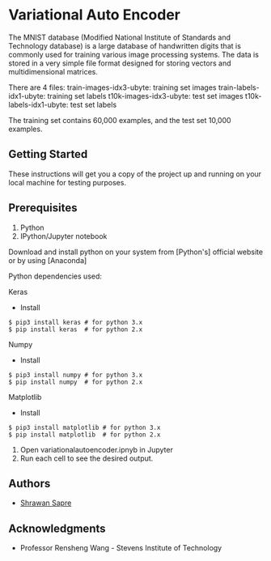 # Variational Auto Encoder

The MNIST database (Modified National Institute of Standards and Technology database) is a large database of handwritten digits that is commonly used for training various image processing systems. The data is stored in a very simple file format designed for storing vectors and multidimensional matrices.

There are 4 files:
train-images-idx3-ubyte: training set images 
train-labels-idx1-ubyte: training set labels 
t10k-images-idx3-ubyte:  test set images 
t10k-labels-idx1-ubyte:  test set labels

The training set contains 60,000 examples, and the test set 10,000 examples.

## Getting Started

These instructions will get you a copy of the project up and running on your local machine for testing purposes.

## Prerequisites

1. Python
2. IPython/Jupyter notebook

Download and install python on your system from [Python's] official website or by using [Anaconda] 

Python dependencies used:

Keras
- Install
```
$ pip3 install keras # for python 3.x 
$ pip install keras  # for python 2.x
```
Numpy
- Install
```
$ pip3 install numpy # for python 3.x 
$ pip install numpy  # for python 2.x
```

Matplotlib
- Install
```
$ pip3 install matplotlib # for python 3.x 
$ pip install matplotlib  # for python 2.x
```

1. Open variationalautoencoder.ipnyb in Jupyter
2. Run each cell to see the desired output.


## Authors

* [Shrawan Sapre](https://github.com/shrawansapre)

## Acknowledgments

* Professor Rensheng Wang - Stevens Institute of Technology
